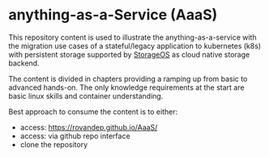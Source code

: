 # anything-as-a-Service (AaaS)
This repository content is used to illustrate the anything-as-a-service with the migration use cases of a stateful/legacy application to kubernetes (k8s) with persistent storage supported by [StorageOS](https://storageos.com) as cloud native storage backend.  

The content is divided in chapters providing a ramping up from basic to advanced hands-on. The only knowledge requirements at the start are basic linux skills and container understanding. 

Best approach to consume the content is to either:
- access: https://rovandep.github.io/AaaS/ 
- access: via github repo interface
- clone the repository 
